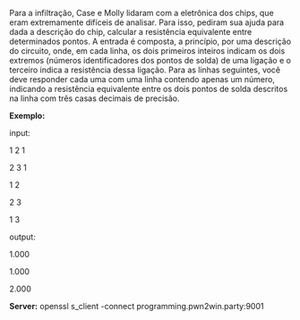 Para a infiltração, Case e Molly lidaram com a eletrônica dos chips, que eram extremamente difíceis de analisar. Para isso, pediram sua ajuda para dada a descrição do chip, calcular a resistência equivalente entre determinados pontos. A entrada é composta, a princípio, por uma descrição do circuito, onde, em cada linha, os dois primeiros inteiros indicam os dois extremos (números identificadores dos pontos de solda) de uma ligação e o terceiro indica a resistência dessa ligação. Para as linhas seguintes, você deve responder cada uma com uma linha contendo apenas um número, indicando a resistência equivalente entre os dois pontos de solda descritos na linha com três casas decimais de precisão.

**Exemplo:**

input:

1 2 1

2 3 1

1 2

2 3

1 3

output:

1.000

1.000

2.000

**Server:** openssl s_client -connect programming.pwn2win.party:9001
